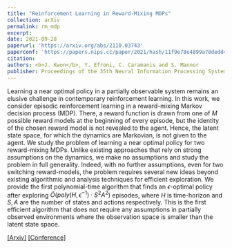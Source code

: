 ```yaml
---
title: "Reinforcement Learning in Reward-Mixing MDPs"
collection: arXiv
permalink: rm_mdp
excerpt: 
date: 2021-09-28
paperurl: 'https://arxiv.org/abs/2110.03743'
paperconf: 'https://papers.nips.cc/paper/2021/hash/11f9e78e4899a78dedd439fc583b6693-Abstract.html'
citation: 
authors: <b>J. Kwon</b>, Y. Efroni, C. Caramanis and S. Mannor
publisher: Proceedings of the 35th Neural Information Processing Systems (NeurIPS) 2021
---
```


Learning a near optimal policy in a partially observable system remains an elusive challenge in contemporary reinforcement learning. In this work, we consider episodic reinforcement learning in a reward-mixing Markov decision process (MDP). There, a reward function is drawn from one of $M$ possible reward models at the beginning of every episode, but the identity of the chosen reward model is not revealed to the agent. Hence, the latent state space, for which the dynamics are Markovian, is not given to the agent. We study the problem of learning a near optimal policy for two reward-mixing MDPs. Unlike existing approaches that rely on strong assumptions on the dynamics, we make no assumptions and study the problem in full generality. Indeed, with no further assumptions, even for two switching reward-models, the problem requires several new ideas beyond existing algorithmic and analysis techniques for efficient exploration. We provide the first polynomial-time algorithm that finds an $\epsilon$-optimal policy after exploring $\tilde{O}(poly(H,\epsilon^{-1}) \cdot S^2 A^2)$ episodes, where $H$ is time-horizon and $S, A$ are the number of states and actions respectively. This is the first efficient algorithm that does not require any assumptions in partially observed environments where the observation space is smaller than the latent state space. 


[[Arxiv]](https://arxiv.org/abs/2110.03743) [[Conference]](https://papers.nips.cc/paper/2021/hash/11f9e78e4899a78dedd439fc583b6693-Abstract.html)